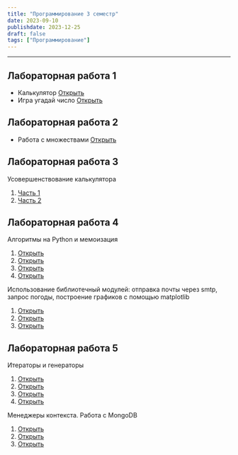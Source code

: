 ```yaml
---
title: "Программирование 3 семестр"
date: 2023-09-10
publishdate: 2023-12-25
draft: false
tags: ["Программирование"]
---
```


---

## Лабораторная работа 1
* Калькулятор
[Открыть](https://replit.com/@thebrrr2505/Calculator?v=1)
* Игра угадай число
[Открыть](https://replit.com/@thebrrr2505/guess-number?v=1)

## Лабораторная работа 2
* Работа с множествами
[Открыть](https://replit.com/@thebrrr2505/labwork2#readme.md)

## Лабораторная работа 3
Усовершенствование калькулятора
1. [Часть 1](https://replit.com/@thebrrr2505/Calculator-v2?v=1)
2. [Часть 2](https://replit.com/@thebrrr2505/Calculator-v3?v=1)

## Лабораторная работа 4
Алгоритмы на Python и мемоизация
1. [Открыть](https://replit.com/@thebrrr2505/sumindex?v=1)
2. [Открыть](https://replit.com/@thebrrr2505/improvedsumindex?v=1)
3. [Открыть](https://replit.com/@thebrrr2505/allsumindex?v=1)
4. [Открыть](https://replit.com/@thebrrr2505/memo?v=1)

Использование библиотечный модулей: отправка почты через smtp, запрос погоды, построение графиков с помощью matplotlib
1. [Открыть](https://replit.com/@thebrrr2505/smtp?v=1)
2. [Открыть](https://replit.com/@thebrrr2505/weather?v=1)
3. [Открыть](https://replit.com/@thebrrr2505/graph?v=1)

## Лабораторная работа 5
Итераторы и генераторы
1. [Открыть](https://replit.com/@thebrrr2505/11?v=1)
2. [Открыть](https://replit.com/@thebrrr2505/12?v=1)
3. [Открыть](https://replit.com/@thebrrr2505/13?v=1)
4. [Открыть](https://replit.com/@thebrrr2505/14?v=1)

Менеджеры контекста. Работа с MongoDB
1. [Открыть](https://replit.com/@thebrrr2505/21?v=1)
2. [Открыть](https://replit.com/@thebrrr2505/22?v=1)
3. [Открыть](https://replit.com/@thebrrr2505/23?v=1)



